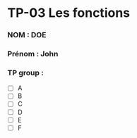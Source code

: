 # TP-03 Les fonctions

### NOM : DOE
### Prénom : John
### TP group :
- [ ] A
- [ ] B
- [ ] C
- [ ] D
- [ ] E
- [ ] F
